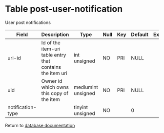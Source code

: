 Table post-user-notification
===========

User post notifications

| Field             | Description                                               | Type               | Null | Key | Default | Extra |
| ----------------- | --------------------------------------------------------- | ------------------ | ---- | --- | ------- | ----- |
| uri-id            | Id of the item-uri table entry that contains the item uri | int unsigned       | NO   | PRI | NULL    |       |
| uid               | Owner id which owns this copy of the item                 | mediumint unsigned | NO   | PRI | NULL    |       |
| notification-type |                                                           | tinyint unsigned   | NO   |     | 0       |       |

Return to [database documentation](help/database)
